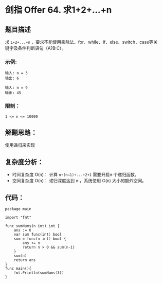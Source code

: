 # 剑指 Offer 64. 求1+2+…+n

## 题目描述

求 `1+2+...+n` ，要求不能使用乘除法、for、while、if、else、switch、case等关键字及条件判断语句（A?B:C）。

 

### 示例:

```
输入: n = 3
输出: 6

输入: n = 9
输出: 45
```

### 限制：

```
1 <= n <= 10000
```

## 解题思路：

使用递归来实现




## 复杂度分析：

- 时间复杂度 O(n)： 计算 `n+(n−1)+...+2+1` 需要开启n 个递归函数。
- 空间复杂度 O(n)： 递归深度达到 n ，系统使用 O(n) 大小的额外空间。



## 代码：

```
package main

import "fmt"

func sumNums(n int) int {
	ans := 0
	var sum func(int) bool
	sum = func(n int) bool {
		ans += n
		return n > 0 && sum(n-1)
	}
	sum(n)
	return ans
}
func main(){
	fmt.Println(sumNums(3))
}
```

